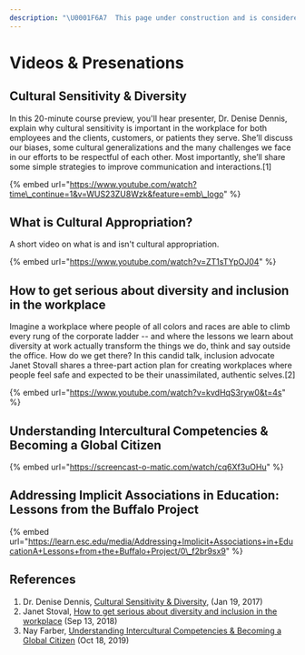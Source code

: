 ```yaml
---
description: "\U0001F6A7  This page under construction and is considered incomplete. \U0001F6A7"
---
```


# Videos & Presenations

## Cultural Sensitivity & Diversity

In this 20-minute course preview, you'll hear presenter, Dr. Denise Dennis, explain why cultural sensitivity is important in the workplace for both employees and the clients, customers, or patients they serve. She’ll discuss our biases, some cultural generalizations and the many challenges we face in our efforts to be respectful of each other. Most importantly, she’ll share some simple strategies to improve communication and interactions.\[1\]

{% embed url="https://www.youtube.com/watch?time\_continue=1&v=WUS23ZU8Wzk&feature=emb\_logo" %}

## What is Cultural Appropriation?

A short video on what is and isn't cultural appropriation.

{% embed url="https://www.youtube.com/watch?v=ZT1sTYpOJ04" %}

## How to get serious about diversity and inclusion in the workplace

Imagine a workplace where people of all colors and races are able to climb every rung of the corporate ladder -- and where the lessons we learn about diversity at work actually transform the things we do, think and say outside the office. How do we get there? In this candid talk, inclusion advocate Janet Stovall shares a three-part action plan for creating workplaces where people feel safe and expected to be their unassimilated, authentic selves.\[2\]

{% embed url="https://www.youtube.com/watch?v=kvdHqS3ryw0&t=4s" %}

## Understanding Intercultural Competencies & Becoming a Global Citizen

{% embed url="https://screencast-o-matic.com/watch/cq6Xf3uOHu" %}

## Addressing Implicit Associations in Education: Lessons from the Buffalo Project

{% embed url="https://learn.esc.edu/media/Addressing+Implicit+Associations+in+EducationA+Lessons+from+the+Buffalo+Project/0\_f2br9sx9" %}

## References

1. Dr. Denise Dennis, [Cultural Sensitivity & Diversity](https://www.youtube.com/watch?v=kvdHqS3ryw0&t=4s), \(Jan 19, 2017\)
2. Janet Stoval, [How to get serious about diversity and inclusion in the workplace](https://www.youtube.com/watch?v=kvdHqS3ryw0&t=4s) \(Sep 13, 2018\)
3. Nay Farber, [Understanding Intercultural Competencies & Becoming a Global Citizen](https://screencast-o-matic.com/watch/cq6Xf3uOHu) \(Oct 18, 2019\)

